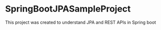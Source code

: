 # SpringBootJPASampleProject
This project was created to understand JPA and REST APIs in Spring boot
